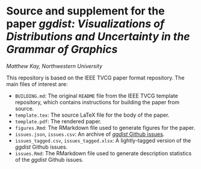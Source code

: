 # Source and supplement for the paper *ggdist: Visualizations of Distributions and Uncertainty in the Grammar of Graphics*

*Matthew Kay, Northwestern University*

This repository is based on the IEEE TVCG paper format repository. The main files of interest are:

* `BUILDING.md`: The original `README` file from the IEEE TVCG template repository, which contains instructions for building the paper from source.
* `template.tex`: The source LaTeX file for the body of the paper.
* `template.pdf`: The rendered paper.
* `figures.Rmd`: The RMarkdown file used to generate figures for the paper.
* `issues.json`, `issues.csv`: An archive of [*ggdist* Github issues](https://github.com/mjskay/ggdist/issues).
* `issues_tagged.csv`, `issues_tagged.xlsx`: A lightly-tagged version of the *ggdist* Github issues.
* `issues.Rmd`: The RMarkdown file used to generate description statistics of the *ggdist* Github issues.
